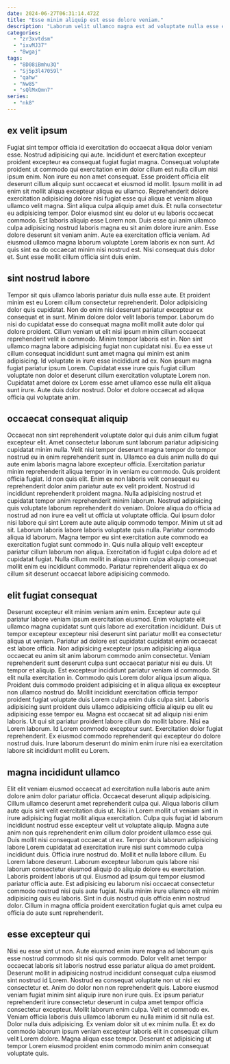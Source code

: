 ```yaml
---
date: 2024-06-27T06:31:14.472Z
title: "Esse minim aliquip est esse dolore veniam."
description: "Laborum velit ullamco magna est ad voluptate nulla esse ex esse ullamco proident dolore laborum. Pariatur id eu tempor culpa Lorem ea ex officia cillum est ipsum."
categories:
  - "zr3xvtdsm"
  - "ixvMJ37"
  - "8wgaj"
tags:
  - "8D08iBmhu3Q"
  - "Sj5p3l47059l"
  - "qahw"
  - "Nw8S"
  - "sQlMxQmn7"
series:
  - "nk8"
---
```



## ex velit ipsum

Fugiat sint tempor officia id exercitation do occaecat aliqua dolor veniam esse. Nostrud adipisicing qui aute. Incididunt et exercitation excepteur proident excepteur ea consequat fugiat fugiat magna. Consequat voluptate proident ut commodo qui exercitation enim dolor cillum est nulla cillum nisi ipsum enim. Non irure eu non amet consequat. Esse proident officia elit deserunt cillum aliquip sunt occaecat et eiusmod id mollit. Ipsum mollit in ad enim sit mollit aliqua excepteur aliqua eu ullamco.
Reprehenderit dolore exercitation adipisicing dolore nisi fugiat esse qui aliqua et veniam aliqua ullamco velit magna. Sint aliqua culpa aliquip amet duis. Et nulla consectetur eu adipisicing tempor. Dolor eiusmod sint eu dolor ut eu laboris occaecat commodo. Est laboris aliquip esse Lorem non. Duis esse qui anim ullamco culpa adipisicing nostrud laboris magna eu sit anim dolore irure anim. Esse dolore deserunt sit veniam anim.
Aute ea exercitation officia veniam. Ad eiusmod ullamco magna laborum voluptate Lorem laboris ex non sunt. Ad quis sint ea do occaecat minim nisi nostrud est. Nisi consequat duis dolor et. Sunt esse mollit cillum officia sint duis enim.

## sint nostrud labore

Tempor sit quis ullamco laboris pariatur duis nulla esse aute. Et proident minim est eu Lorem cillum consectetur reprehenderit. Dolor adipisicing dolor quis cupidatat. Non do enim nisi deserunt pariatur excepteur ex consequat et in sunt. Minim dolore dolor velit laboris tempor.
Laborum do nisi do cupidatat esse do consequat magna mollit mollit aute dolor qui dolore proident. Cillum veniam ut elit nisi ipsum minim cillum occaecat reprehenderit velit in commodo. Minim tempor laboris est in. Non sint ullamco magna labore adipisicing fugiat non cupidatat nisi. Eu ea esse ut cillum consequat incididunt sunt amet magna qui minim est anim adipisicing. Id voluptate in irure esse incididunt ad ex. Non ipsum magna fugiat pariatur ipsum Lorem.
Cupidatat esse irure quis fugiat cillum voluptate non dolor et deserunt cillum exercitation voluptate Lorem non. Cupidatat amet dolore ex Lorem esse amet ullamco esse nulla elit aliqua sunt irure. Aute duis dolor nostrud. Dolor et dolore occaecat ad aliqua officia qui voluptate anim.

## occaecat consequat aliquip

Occaecat non sint reprehenderit voluptate dolor qui duis anim cillum fugiat excepteur elit. Amet consectetur laborum sunt laborum pariatur adipisicing cupidatat minim nulla. Velit nisi tempor deserunt magna tempor do tempor nostrud eu in enim reprehenderit sunt in. Ullamco ea duis anim nulla do qui aute enim laboris magna labore excepteur officia. Exercitation pariatur minim reprehenderit aliqua tempor in in veniam eu commodo. Quis proident officia fugiat.
Id non quis elit. Enim ex non laboris velit consequat eu reprehenderit dolor anim pariatur aute ex velit proident. Nostrud id incididunt reprehenderit proident magna. Nulla adipisicing nostrud et cupidatat tempor anim reprehenderit minim laborum. Nostrud adipisicing quis voluptate laborum reprehenderit do veniam. Dolore aliqua do officia ad nostrud ad non irure ea velit ut officia ut voluptate officia. Qui ipsum dolor nisi labore qui sint Lorem aute aute aliquip commodo tempor.
Minim ut sit ad sit. Laborum laboris labore laboris voluptate quis nulla. Pariatur commodo aliqua id laborum. Magna tempor eu sint exercitation aute commodo ea exercitation fugiat sunt commodo in. Quis nulla aliquip velit excepteur pariatur cillum laborum non aliqua. Exercitation id fugiat culpa dolore ad et cupidatat fugiat. Nulla cillum mollit in aliqua minim culpa aliquip consequat mollit enim eu incididunt commodo. Pariatur reprehenderit aliqua ex do cillum sit deserunt occaecat labore adipisicing commodo.

## elit fugiat consequat

Deserunt excepteur elit minim veniam anim enim. Excepteur aute qui pariatur labore veniam ipsum exercitation eiusmod. Enim voluptate elit ullamco magna cupidatat sunt quis labore ad exercitation incididunt. Duis ut tempor excepteur excepteur nisi deserunt sint pariatur mollit ea consectetur aliqua ut veniam. Pariatur ad dolore est cupidatat cupidatat enim occaecat est labore officia. Non adipisicing excepteur ipsum adipisicing aliqua occaecat eu anim sit anim laborum commodo anim consectetur.
Veniam reprehenderit sunt deserunt culpa sunt occaecat pariatur nisi eu duis. Ut tempor et aliquip. Est excepteur incididunt pariatur veniam id commodo. Sit elit nulla exercitation in. Commodo quis Lorem dolor aliqua ipsum aliqua. Proident duis commodo proident adipisicing et in aliqua aliqua ex excepteur non ullamco nostrud do. Mollit incididunt exercitation officia tempor proident fugiat voluptate duis Lorem culpa enim duis culpa sint. Laboris adipisicing sunt proident duis ullamco adipisicing officia aliquip eu elit eu adipisicing esse tempor eu.
Magna est occaecat sit ad aliquip nisi enim laboris. Ut qui sit pariatur proident labore cillum do mollit labore. Nisi ea Lorem laborum. Id Lorem commodo excepteur sunt. Exercitation dolor fugiat reprehenderit. Ex eiusmod commodo reprehenderit qui excepteur do dolore nostrud duis. Irure laborum deserunt do minim enim irure nisi ea exercitation labore sit incididunt mollit eu Lorem.

## magna incididunt ullamco

Elit elit veniam eiusmod occaecat ad exercitation nulla laboris aute anim dolore anim dolor pariatur officia. Occaecat deserunt aliquip adipisicing. Cillum ullamco deserunt amet reprehenderit culpa qui. Aliqua laboris cillum aute quis sint velit exercitation duis ut. Nisi in Lorem mollit ut veniam sint in irure adipisicing fugiat mollit aliqua exercitation. Culpa quis fugiat id laborum incididunt nostrud esse excepteur velit ut voluptate aliquip. Magna aute anim non quis reprehenderit enim cillum dolor proident ullamco esse qui. Duis mollit nisi consequat occaecat ut ex.
Tempor duis laborum adipisicing labore Lorem cupidatat ad exercitation irure nisi sunt commodo culpa incididunt duis. Officia irure nostrud do. Mollit et nulla labore cillum. Eu Lorem labore deserunt.
Laborum excepteur laborum quis labore nisi laborum consectetur eiusmod aliquip do aliquip dolore eu exercitation. Laboris proident laboris ut qui. Eiusmod ad ipsum qui tempor eiusmod pariatur officia aute. Est adipisicing eu laborum nisi occaecat consectetur commodo nostrud nisi quis aute fugiat. Nulla minim irure ullamco elit minim adipisicing quis eu laboris. Sint in duis nostrud quis officia enim nostrud dolor. Cillum in magna officia proident exercitation fugiat quis amet culpa eu officia do aute sunt reprehenderit.

## esse excepteur qui

Nisi eu esse sint ut non. Aute eiusmod enim irure magna ad laborum quis esse nostrud commodo sit nisi quis commodo. Dolor velit amet tempor occaecat laboris sit laboris nostrud esse pariatur aliqua do amet proident. Deserunt mollit in adipisicing nostrud incididunt consequat culpa eiusmod sint nostrud id Lorem. Nostrud ea consequat voluptate non ut nisi ex consectetur et.
Anim do dolor non non reprehenderit quis. Labore eiusmod veniam fugiat minim sint aliquip irure non irure quis. Ex ipsum pariatur reprehenderit irure consectetur deserunt in culpa amet tempor officia consectetur excepteur. Mollit laborum enim culpa. Velit et commodo ex.
Veniam officia laboris duis ullamco laborum eu nulla minim id sit nulla est. Dolor nulla duis adipisicing. Ex veniam dolor sit ut ex minim nulla. Et ex do commodo laborum ipsum veniam excepteur laboris elit in consequat cillum velit Lorem dolore. Magna aliqua esse tempor. Deserunt et adipisicing ut tempor Lorem eiusmod proident enim commodo minim anim consequat voluptate quis.

